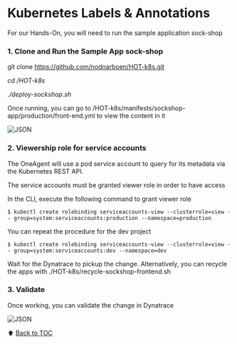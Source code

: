 # Kubernetes Labels & Annotations

For our Hands-On, you will need to run the sample application sock-shop

### 1. Clone and Run the Sample App sock-shop

git clone https://github.com/nodnarboen/HOT-k8s.git

<i>
cd /HOT-k8s

./deploy-sockshop.sh
</i>

Once running, you can go to /HOT-k8s/manifests/sockshop-app/production/front-end.yml to view the content in it

![JSON](https://github.com/Nodnarboen/HOT-k8s/blob/master/assets/Picture11.png)

### 2. Viewership role for service accounts
The OneAgent will use a pod service account to query for its metadata via the Kubernetes REST API.

The service accounts must be granted viewer role in order to have access

In the CLI, execute the following command to grant viewer role 

	$ kubectl create rolebinding serviceaccounts-view --clusterrole=view --	group=system:serviceaccounts:production --namespace=production
You can repeat the procedure for the dev project

	$ kubectl create rolebinding serviceaccounts-view --clusterrole=view --	group=system:serviceaccounts:dev --namespace=dev

Wait for the Dynatrace to pickup the change. Alternatively, you can recycle the apps with ./HOT-k8s/recycle-sockshop-frontend.sh

### 3. Validate

Once working, you can validate the change in Dynatrace

![JSON](https://github.com/Nodnarboen/HOT-k8s/blob/master/assets/Picture12.png)

:arrow_up: [Back to TOC](/README.md)


